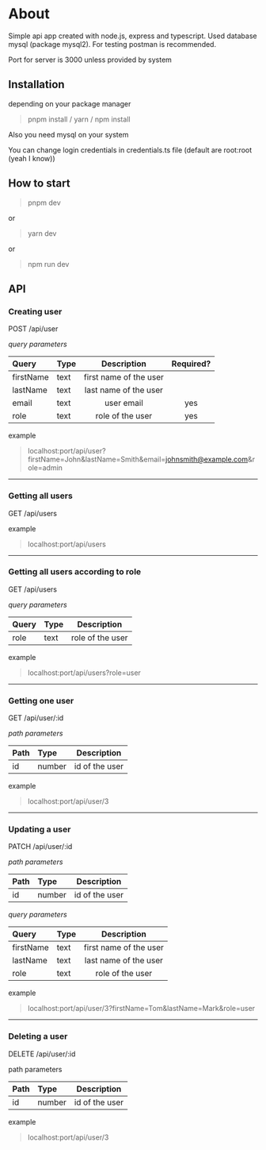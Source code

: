 # About

Simple api app created with node.js, express and typescript. Used database mysql (package mysql2). For testing postman is recommended.

Port for server is 3000 unless provided by system

## Installation

depending on your package manager

> pnpm install / yarn / npm install

Also you need mysql on your system

You can change login credentials in credentials.ts file (default are root:root (yeah I know))

## How to start

> pnpm dev

or

> yarn dev

or

> npm run dev

## API

### **Creating user**

POST /api/user

_query parameters_

| Query     | Type |      Description       | Required? |
| :-------- | :--- | :--------------------: | :-------: |
| firstName | text | first name of the user |           |
| lastName  | text | last name of the user  |           |
| email     | text |       user email       |    yes    |
| role      | text |    role of the user    |    yes    |

example

> localhost:port/api/user?firstName=John&lastName=Smith&email=johnsmith@example.com&role=admin

---

### **Getting all users**

GET /api/users

example

> localhost:port/api/users

---

### **Getting all users according to role**

GET /api/users

_query parameters_

| Query | Type |   Description    |
| :---- | :--- | :--------------: |
| role  | text | role of the user |

example

> localhost:port/api/users?role=user

---

### **Getting one user**

GET /api/user/:id

_path parameters_

| Path | Type   |  Description   |
| :--- | :----- | :------------: |
| id   | number | id of the user |

example

> localhost:port/api/user/3

---

### **Updating a user**

PATCH /api/user/:id

_path parameters_

| Path | Type   |  Description   |
| :--- | :----- | :------------: |
| id   | number | id of the user |

_query parameters_

| Query     | Type |      Description       |
| :-------- | :--- | :--------------------: |
| firstName | text | first name of the user |
| lastName  | text | last name of the user  |
| role      | text |    role of the user    |

example

> localhost:port/api/user/3?firstName=Tom&lastName=Mark&role=user

---

### **Deleting a user**

DELETE /api/user/:id

path parameters

| Path | Type   |  Description   |
| :--- | :----- | :------------: |
| id   | number | id of the user |

example

> localhost:port/api/user/3
